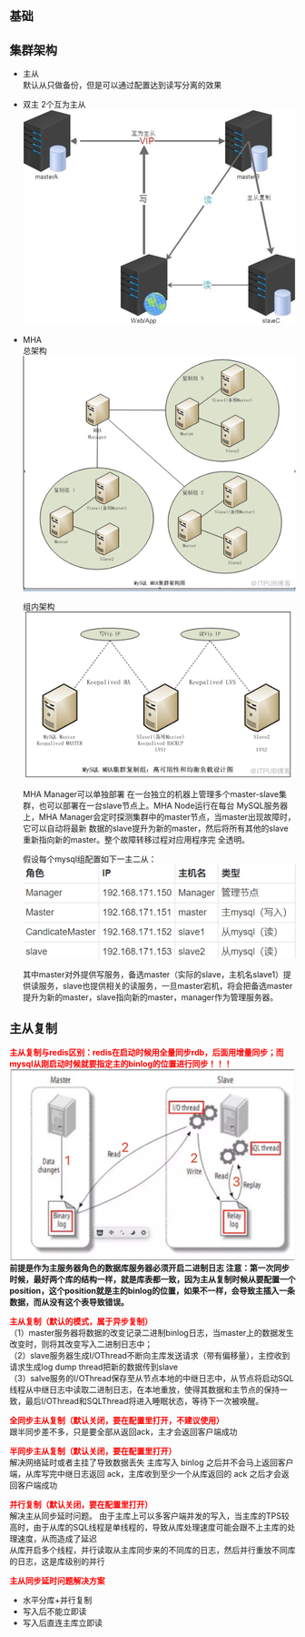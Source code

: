 ## 基础

## 集群架构

- 主从  
  默认从只做备份，但是可以通过配置达到读写分离的效果


- 双主 2个互为主从  
  ![](../resources/mysql.jpg)

- MHA   
  总架构  
  ![](../resources/mysql1.jpg)

  组内架构  
  ![](../resources/mysql2.jpg)

  MHA Manager可以单独部署 在一台独立的机器上管理多个master-slave集群，也可以部署在一台slave节点上。MHA Node运行在每台 MySQL服务器上，MHA
  Manager会定时探测集群中的master节点，当master出现故障时，它可以自动将最新 数据的slave提升为新的master，然后将所有其他的slave重新指向新的master。整个故障转移过程对应用程序完 全透明。

  假设每个mysql组配置如下一主二从：
  ![](../resources/mysql3.jpg)

  其中master对外提供写服务，备选master（实际的slave，主机名slave1）提供读服务，slave也提供相关的读服务，一旦master宕机，将会把备选master提升为新的master，slave指向新的master，manager作为管理服务器。

## 主从复制

<font color=red>**主从复制与redis区别：redis在启动时候用全量同步rdb，后面用增量同步；而mysql从刚启动时候就要指定主的binlog的位置进行同步！！！**</font>  
![](../resources/mysql4.jpg)  
**前提是作为主服务器角色的数据库服务器必须开启二进制日志
注意：第一次同步时候，最好两个库的结构一样，就是库表都一致，因为主从复制时候从要配置一个position，这个position就是主的binlog的位置，如果不一样，会导致主插入一条数据，而从没有这个表导致错误。**

<font color=red>**主从复制（默认的模式，属于异步复制）**</font>  
（1）master服务器将数据的改变记录二进制binlog日志，当master上的数据发生改变时，则将其改变写入二进制日志中；   
（2）slave服务器生成I/OThread不断向主库发送请求（带有偏移量），主控收到请求生成log dump thread把新的数据传到slave   
（3）salve服务的I/OThread保存至从节点本地的中继日志中，从节点将启动SQL线程从中继日志中读取二进制日志，在本地重放，使得其数据和主节点的保持一致，最后I/OThread和SQLThread将进入睡眠状态，等待下一次被唤醒。

<font color=red>**全同步主从复制（默认关闭，要在配置里打开，不建议使用）**</font>  
跟半同步差不多，只是要全部从返回ack，主才会返回客户端成功

<font color=red>**半同步主从复制（默认关闭，要在配置里打开）**</font>  
解决网络延时或者主挂了导致数据丢失 主库写入 binlog 之后并不会马上返回客户端，从库写完中继日志返回 ack，主库收到至少一个从库返回的 ack 之后才会返回客户端成功

<font color=red>**并行复制（默认关闭，要在配置里打开）**</font>  
解决主从同步延时问题。 由于主库上可以多客户端并发的写入，当主库的TPS较高时，由于从库的SQL线程是单线程的，导致从库处理速度可能会跟不上主库的处理速度，从而造成了延迟  
从库开启多个线程，并行读取从主库同步来的不同库的日志，然后并行重放不同库的日志，这是库级别的并行

<font color=red>**主从同步延时问题解决方案**</font>

- 水平分库+并行复制
- 写入后不能立即读
- 写入后直连主库立即读